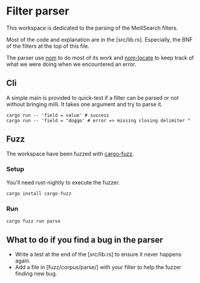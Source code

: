 # Filter parser

This workspace is dedicated to the parsing of the MeiliSearch filters.

Most of the code and explanation are in the [src/lib.rs]. Especially, the BNF of the filters at the top of this file.

The parser use [nom](https://docs.rs/nom/) to do most of its work and [nom-locate](https://docs.rs/nom_locate/) to keep track of what we were doing when we encountered an error.

## Cli
A simple main is provided to quick-test if a filter can be parsed or not without bringing milli.
It takes one argument and try to parse it.
```
cargo run -- 'field = value' # success
cargo run -- 'field = "doggo' # error => missing closing delimiter "
```

## Fuzz
The workspace have been fuzzed with [cargo-fuzz](https://rust-fuzz.github.io/book/cargo-fuzz.html).

### Setup
You'll need rust-nightly to execute the fuzzer.

```
cargo install cargo-fuzz
```

### Run
```
cargo fuzz run parse
```

## What to do if you find a bug in the parser

- Write a test at the end of the [src/lib.rs] to ensure it never happens again.
- Add a file in [fuzz/corpus/parse/] with your filter to help the fuzzer finding new bug.
